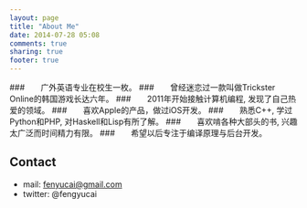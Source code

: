 ```yaml
---
layout: page
title: "About Me"
date: 2014-07-28 05:08
comments: true
sharing: true
footer: true
---
```


###　　广外英语专业在校生一枚。
###　　曾经迷恋过一款叫做Trickster Online的韩国游戏长达六年。
###　　2011年开始接触计算机编程, 发现了自己热爱的领域。
###　　喜欢Apple的产品，做过iOS开发。
###　　熟悉C++, 学过Python和PHP, 对Haskell和Lisp有所了解。
###　　喜欢啃各种大部头的书, 兴趣太广泛而时间精力有限。
###　　希望以后专注于编译原理与后台开发。
 
## Contact
* mail: fenyucai@gmail.com
* twitter: @fengyucai



